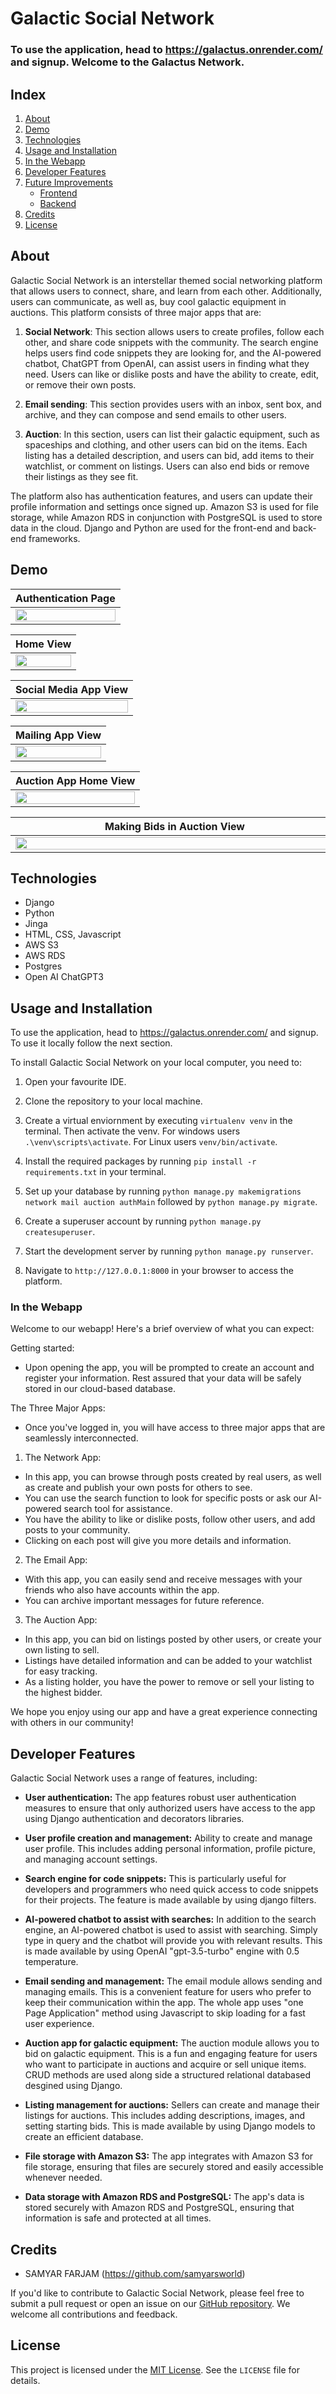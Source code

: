 # Galactic Social Network
### To use the application, head to https://galactus.onrender.com/ and signup. Welcome to the Galactus Network.
## Index
1. [About](#about)
2. [Demo](#demo)
3. [Technologies](#tech)
4. [Usage and Installation](#installation)
5. [In the Webapp](#usage)
6. [Developer Features](#dev)
7. [Future Improvements](#future)
    * [Frontend](#front)
    * [Backend](#back)
8. [Credits](#credits) 
9. [License](#license)
 

<a name="about"></a>
## About
Galactic Social Network is an interstellar themed social networking platform that allows users to connect, share, and learn from each other. Additionally, users can communicate, as well as, buy cool galactic equipment in auctions. This platform consists of three major apps that are:

1. **Social Network**: This section allows users to create profiles, follow each other, and share code snippets with the community. The search engine helps users find code snippets they are looking for, and the AI-powered chatbot, ChatGPT from OpenAI, can assist users in finding what they need. Users can like or dislike posts and have the ability to create, edit, or remove their own posts.

2. **Email sending**: This section provides users with an inbox, sent box, and archive, and they can compose and send emails to other users.

3. **Auction**: In this section, users can list their galactic equipment, such as spaceships and clothing, and other users can bid on the items. Each listing has a detailed description, and users can bid, add items to their watchlist, or comment on listings. Users can also end bids or remove their listings as they see fit.

The platform also has authentication features, and users can update their profile information and settings once signed up. Amazon S3 is used for file storage, while Amazon RDS in conjunction with PostgreSQL is used to store data in the cloud. Django and Python are used for the front-end and back-end frameworks.

<a name="demo"></a>
## Demo
| Authentication Page  |
|:----------------------|
|<img src="https://drive.google.com/uc?export=view&id=1mNkU_kPftiDHwoH6WJqsulc4mz7NWUBu" width="100%" height="100%"/> |

| Home View |
|:----------------------|
<img src="https://drive.google.com/uc?export=view&id=1dmkGKMCtF6_sYlMLVYuTtgzITPmeqcrG" width="100%" height="100%"/> |


| Social Media App View |
|:----------------------|
<img src="https://drive.google.com/uc?export=view&id=1c9bgW5ht8ySEVeiWLdAarw6AT8m5TiLz" width="100%" height="100%"/> |


| Mailing App View |
|:----------------------|
<img src="https://drive.google.com/uc?export=view&id=1H6kDwJ8r7ORiyBNytJ0Ng4DiX-GQhds0" width="100%" height="100%"/> |

| Auction App Home View |
|:----------------------|
<img src="https://drive.google.com/uc?export=view&id=1uhXgn3gliAxAx1tiu0J-IN6AsidBB83v" width="100%" height="100%"/> |


| Making Bids in Auction View  | &nbsp;&nbsp;&nbsp; |  Winning Bids in Auction View  |
|:--------:|:-------------:|:--------:|
|<img src="https://drive.google.com/uc?export=view&id=1X1ANmepXFyc9hFlXqCppKMVN4Uo3nc53" style="margin-right: 10px" width="500" height="100%"/> | &nbsp;&nbsp;&nbsp; | <img src="https://drive.google.com/uc?export=view&id=1AnUtIUpzITkHFKChzmSXZJLyWf0bq6xH" width="500" height="100%"/> |


<a name="tech"></a>
## Technologies
- Django
- Python
- Jinga
- HTML, CSS, Javascript
- AWS S3
- AWS RDS
- Postgres
- Open AI ChatGPT3


<a name="installation"></a>
## Usage and Installation
To use the application, head to https://galactus.onrender.com/ and signup. To use it locally follow the next section.

To install Galactic Social Network on your local computer, you need to:

1. Open your favourite IDE.

2. Clone the repository to your local machine.

3. Create a virtual enviornment by executing `virtualenv venv` in the terminal. Then activate the venv. For windows users `.\venv\scripts\activate`. For Linux users `venv/bin/activate`.

4. Install the required packages by running `pip install -r requirements.txt` in your terminal.

5. Set up your database by running `python manage.py makemigrations network mail auction authMain` followed by `python manage.py migrate`.

6. Create a superuser account by running `python manage.py createsuperuser`.

7. Start the development server by running `python manage.py runserver`.

8. Navigate to `http://127.0.0.1:8000` in your browser to access the platform.


### In the Webapp
<a name="usage"></a>

Welcome to our webapp! Here's a brief overview of what you can expect:

Getting started:
- Upon opening the app, you will be prompted to create an account and register your information. Rest assured that your data will be safely stored in our cloud-based database.

The Three Major Apps:
- Once you've logged in, you will have access to three major apps that are seamlessly interconnected. 

1. The Network App:
- In this app, you can browse through posts created by real users, as well as create and publish your own posts for others to see.
- You can use the search function to look for specific posts or ask our AI-powered search tool for assistance.
- You have the ability to like or dislike posts, follow other users, and add posts to your community.
- Clicking on each post will give you more details and information.

2. The Email App:
- With this app, you can easily send and receive messages with your friends who also have accounts within the app.
- You can archive important messages for future reference.

3. The Auction App:
- In this app, you can bid on listings posted by other users, or create your own listing to sell.
- Listings have detailed information and can be added to your watchlist for easy tracking.
- As a listing holder, you have the power to remove or sell your listing to the highest bidder.

We hope you enjoy using our app and have a great experience connecting with others in our community!


<a name="dev"></a>
## Developer Features

Galactic Social Network uses a range of features, including:

- **User authentication:** The app features robust user authentication measures to ensure that only authorized users have access to the app using Django authentication and decorators libraries.

- **User profile creation and management:** Ability to create and manage user profile. This includes adding personal information, profile picture, and managing account settings.

- **Search engine for code snippets:** This is particularly useful for developers and programmers who need quick access to code snippets for their projects. The feature is made available by using django filters.

- **AI-powered chatbot to assist with searches:** In addition to the search engine, an AI-powered chatbot is used to assist with searching. Simply type in query and the chatbot will provide you with relevant results. This is made available by using OpenAI "gpt-3.5-turbo" engine with 0.5 temperature.

- **Email sending and management:** The email module allows sending and managing emails. This is a convenient feature for users who prefer to keep their communication within the app. The whole app uses "one Page Application" method using Javascript to skip loading for a fast user experience.

- **Auction app for galactic equipment:** The auction module allows you to bid on galactic equipment. This is a fun and engaging feature for users who want to participate in auctions and acquire or sell unique items. CRUD methods are used along side a structured relational databased desgined using Django.

- **Listing management for auctions:** Sellers can create and manage their listings for auctions. This includes adding descriptions, images, and setting starting bids. This is made available by using Django models to create an efficient database.

- **File storage with Amazon S3:** The app integrates with Amazon S3 for file storage, ensuring that files are securely stored and easily accessible whenever needed.

- **Data storage with Amazon RDS and PostgreSQL:** The app's data is stored securely with Amazon RDS and PostgreSQL, ensuring that information is safe and protected at all times.


<a name="credits"></a>
## Credits

- SAMYAR FARJAM (https://github.com/samyarsworld)

If you'd like to contribute to Galactic Social Network, please feel free to submit a pull request or open an issue on our [GitHub repository](https://github.com/samyarsworld/social-network). We welcome all contributions and feedback.

<a name="license"></a>
## License

This project is licensed under the [MIT License](https://opensource.org/licenses/MIT). See the `LICENSE` file for details.
